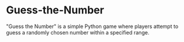 # Guess-the-Number
"Guess the Number" is a simple Python game where players attempt to guess a randomly chosen number within a specified range. 
